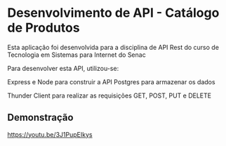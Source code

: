 # Desenvolvimento de API - Catálogo de Produtos

Esta aplicação foi desenvolvida para a disciplina de API Rest do curso de Tecnologia em Sistemas para Internet do Senac

Para desenvolver esta API, utilizou-se:

Express e Node para construir a API
Postgres para armazenar os dados

Thunder Client para realizar as requisições GET, POST, PUT e DELETE

## Demonstração

https://youtu.be/3J1PupEIkys
